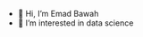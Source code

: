 - 👋 Hi, I’m Emad Bawah
- 👀 I’m interested in data science


<!---
emadbawah/emadbawah is a ✨ special ✨ repository because its `README.md` (this file) appears on your GitHub profile.
You can click the Preview link to take a look at your changes.
--->
